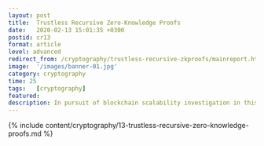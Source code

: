```yaml
---
layout: post
title:  Trustless Recursive Zero-Knowledge Proofs
date:   2020-02-13 15:01:35 +0300
postid: cr13
format: article
level: advanced
redirect_from: /cryptography/trustless-recursive-zkproofs/mainreport.html
image:  '/images/banner-01.jpg'
category: cryptography
time: 25
tags:   [cryptography]
featured:
description: In pursuit of blockchain scalability investigation in this report focuses on the second leg of recursive proofs composition...
---
```


{% include content/cryptography/13-trustless-recursive-zero-knowledge-proofs.md %}
